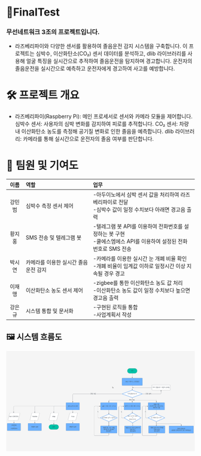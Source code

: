 # 🚗FinalTest
###  무선네트워크 3조의 프로젝트입니다.  
 
- 라즈베리파이와 다양한 센서를 활용하여 졸음운전 감지 시스템을 구축합니다. 이 프로젝트는 심박수, 이산화탄소(CO₂) 센서 데이터를 분석하고, dlib 라이브러리를 사용해 얼굴 특징을 실시간으로 추적하여 졸음운전을 탐지하며 경고합니다. 
운전자의 졸음운전을 실시간으로 예측하고 운전자에게 경고하여 사고를 예방합니다.

<h1>🛠 프로젝트 개요</h1>

- 라즈베리파이(Raspberry Pi): 메인 프로세서로 센서와 카메라 모듈을 제어합니다.
심박수 센서: 사용자의 심박 변화를 감지하여 피로를 추적합니다.
CO₂ 센서: 차량 내 이산화탄소 농도를 측정해 공기질 변화로 인한 졸음을 예측합니다.
dlib 라이브러리: 카메라를 통해 실시간으로 운전자의 졸음 여부를 판단합니다.

<h1>👥 팀원 및 기여도</h1>

|  이름  | 역할                   | 업무                                                                      |
| :----: |:---------------------|:------------------------------------------------------------------------|
| 강민범 | 심박수 측정 센서 제어         | -아두이노에서 심박 센서 값을 처리하여 라즈베리파이로 전달<br>-심박수 값이 일정 수치보다 아래면 경고음 출력          |
| 황지홍 | SMS 전송 및 텔레그램 봇      | -텔레그램 봇 API를 이용하여 전화번호를 설정하는 봇 구현<br>-쿨에스엠에스 API를 이용하여 설정된 전화번호로 SMS 전송 |
| 박시연 | 카메라를 이용한 실시간 졸음운전 감지 | -카메라를 이용한 실시간 눈 개폐 비율 확인<br>-개폐 비율이 임계값 이하로 일정시간 이상 지속될 경우 경고          |
| 이재맹 | 이산화탄소 농도 센서 제어       | -zigbee를 통한 이산화탄소 농도 값 처리<br>-이산화탄소 농도 값이 일정 수치보다 높으면 경고음 출력            |
| 강은규 | 시스템 통합 및 문서화         | -구현된 로직들 통합<br>-사업계획서 작성                                                |

 
## 🖼️ 시스템 흐름도
![dataflow.png](dataflow.png)

